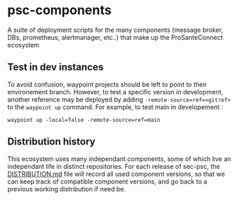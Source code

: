 # psc-components

A suite of deployment scripts for the many components (message broker, DBs, prometheus, alertmanager, etc..) that make up the ProSanteConnect ecosystem

## Test in dev instances

To avoid confusion, waypoint projects should be left to point to their environement branch.
However, to test a specific version in development, another reference may be deployed by adding `-remote-source=ref=<gitref>`
to the `waypoint up` command. For example, to test main in developement :

`waypoint up -local=false -remote-source=ref=main`

## Distribution history

This ecosystem uses many independant components, some of which live an independant life in distinct repositories.
For each release of sec-psc, the [DISTRIBUTION.md](./DISTRIBUTION.md) file will record all used component versions,
so that we can keep track of compatible component versions, and go back to a previous working distribution if need be.